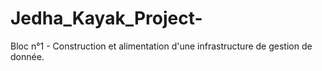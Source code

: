 # Jedha_Kayak_Project-
Bloc n°1 - Construction et alimentation d'une infrastructure de gestion de donnée. 
